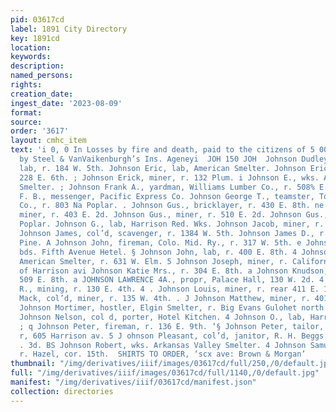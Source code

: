```yaml
---
pid: 03617cd
label: 1891 City Directory
key: 1891cd
location: 
keywords: 
description: 
named_persons: 
rights: 
creation_date: 
ingest_date: '2023-08-09'
format: 
source: 
order: '3617'
layout: cmhc_item
text: 'i 0, 0 In Losses by fire and death, paid to the citizens of 5 00 Leadville
  by Steel & VanVaikenburgh’s Ins. Ageneyi  JOH 150 JOH  Johnson Dudley H., col’d,
  lab, r. 184 W. 5th. Johnson Eric, lab, American Smelter. Johnson Erick, miner, r.
  228 E. 6th. ; Johnson Erick, miner, r. 132 Plum. i Johnson E., wks. Arkansas Valley
  Smelter. ; Johnson Frank A., yardman, Williams Lumber Co., r. 508% E. 7th. Johnson
  F. B., messenger, Pacific Express Co. Johnson George T., teamster, Tomkins Hardware
  Co., r. 803 Na Poplar. . Johnson Gus., bricklayer, r. 430 E. 8th. ne Johnson Gus.,
  miner, r. 403 E. 2d. Johnson Gus., miner, r. 510 E. 2d. Johnson Gus., r. 1419 N.
  Poplar. Johnson G., lab, Harrison Red. Wks. Johnson Jacob, miner, r. 112 W. 3d.
  Johnson James, col’d, scavenger, r. 1384 W. 5th. Johnson James D., r. 2d, se. cor.
  Pine. A Johnson John, fireman, Colo. Mid. Ry., r. 317 W. 5th. e Johnson John, lab,
  bds. Fifth Avenue Hetel. § Johnson John, lab, r. 400 E. 8th. 4 Johnson John, tapper,
  American Smelter, r. 631 W. Elm. 5 Johnson Joseph, miner, r. California Gulch, e.
  of Harrison avi Johnson Katie Mrs., r. 304 E. 8th. a Johnson Knudson, miner, r.
  509 E. 8th. a JOHNSON LAWRENCE 4A., propr, Palace Hall, 130 W. 2d. 4 Johnson Leon
  R., mining, r. 130 E. 4th. 4 . Johnson Louis, miner, r. rear 411 E. 10th. 4 Johnson
  Mack, col’d, miner, r. 135 W. 4th. . J Johnson Matthew, miner, r. 401 E. 9th. a
  Johnson Mortimer, hostler, Elgin Smelter, r. Big Evans Gulohet north end Hazel.
  Johnson Nelson, col d, porter, Hotel Kitchen. 4 Johnson O., lab, Harrison Red. Wks
  ; q Johnson Peter, fireman, r. 136 E. 9th. ‘§ Johnson Peter, tailor, J. L. J orgenson,
  r, 605 Harrison av. 5 J ohnson Pleasant, col’d, janitor, R. H. Beggs & Co., r. 114
  . 3d. BS Johnson Robert, wks. Arkansas Valley Smelter. 4 Johnson Samuel, smelter,
  r. Hazel, cor. 15th.  SHIRTS TO ORDER, ‘scx ave: Brown & Morgan’       '
thumbnail: "/img/derivatives/iiif/images/03617cd/full/250,/0/default.jpg"
full: "/img/derivatives/iiif/images/03617cd/full/1140,/0/default.jpg"
manifest: "/img/derivatives/iiif/03617cd/manifest.json"
collection: directories
---
```

